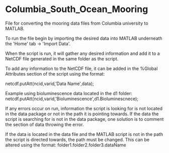 # Columbia_South_Ocean_Mooring

File for converting the mooring data files from Columbia university to MATLAB.

To run the file begin by importing the desired data into MATLAB underneath the 'Home' tab -> 'Import Data'.

When the script is run, it will gather any desired information and add it to a NetCDF file generated in the same folder as the script.   

To add any information to the NetCDF file, it can be added in the %Global Attributes section of the script using the format:

netcdf.putAtt(ncid,varid,'Data Name',data);

Example using bioluminescence data located in the d1 folder:
netcdf.putAtt(ncid,varid,'Bioluminescence',d1.Bioluminescnece);

If any errors occur on run, information the script is looking for is not located in the data package or not in the path it is pointing towards. If the data the script is searching for is not in the data package, one solution is to comment the section of data throwing the error.

If the data is located in the data file and the MATLAB script is not in the path the script is directed towards, the path must be changed.  This can be altered using the format:
folder1.folder2.folder3.dataName
